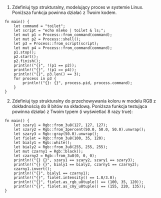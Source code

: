 1. Zdefiniuj typ strukturalny, modelujący proces w systemie Linux. Poniższa
   funkcja powinna działać z Twoim kodem.
```
fn main() {
    let command = "toilet";
    let script = "echo mleko | toilet & ls;";
    let mut p1 = Process::from_command(command);
    let mut p2 = Process::shell();
    let p3 = Process::from_script(script);
    let mut p4 = Process::from_command(command);
    p1.stop();
    p2.start();
    p2.finish();
    println!("{}", !(p1 == p2));
    println!("{}", !(p1 == p4));
    println!("{}", p3.len() == 3);
    for process in p3 {
        println!("{}: {}", process.pid, process.command);
    }
}
```

2. Zdefiniuj typ strukturalny do przechowywania koloru w modelu RGB z
   dokładnością do 8 bitów na składową. Poniższa funkcja testująca powinna
   działać z Twoim typem (i wyświetlać 8 razy true):
```
fn main() {
    let szary1 = Rgb::from_3u8(127, 127, 127);
    let szary2 = Rgb::from_3percent(50.0, 50.0, 50.0).unwrap();
    let szary3 = Rgb::gray(50.0).unwrap();
    let fiolet = Rgb::from_3u8(100, 35, 120);
    let bialy1 = Rgb::white();
    let bialy2 = Rgb::from_3u8(255, 255, 255);
    let mut czarny1 = Rgb::black();
    let czarny2 = Rgb::from_3u8(0, 0, 0);
    println!("{} {}", szary1 == szary2, szary1 == szary3);
    println!("{} {}", bialy1 == bialy2, czarny1 == czarny2);
    czarny1.invert();
    println!("{}", bialy1 == czarny1);
    println!("{}", fiolet.intensity() == 1.0/3.0);
    println!("{}", fiolet.as_rgb_u8tuple() == (100, 35, 120));
    println!("{}", fiolet.as_cmy_u8tuple() == (155, 220, 135));
}
```
